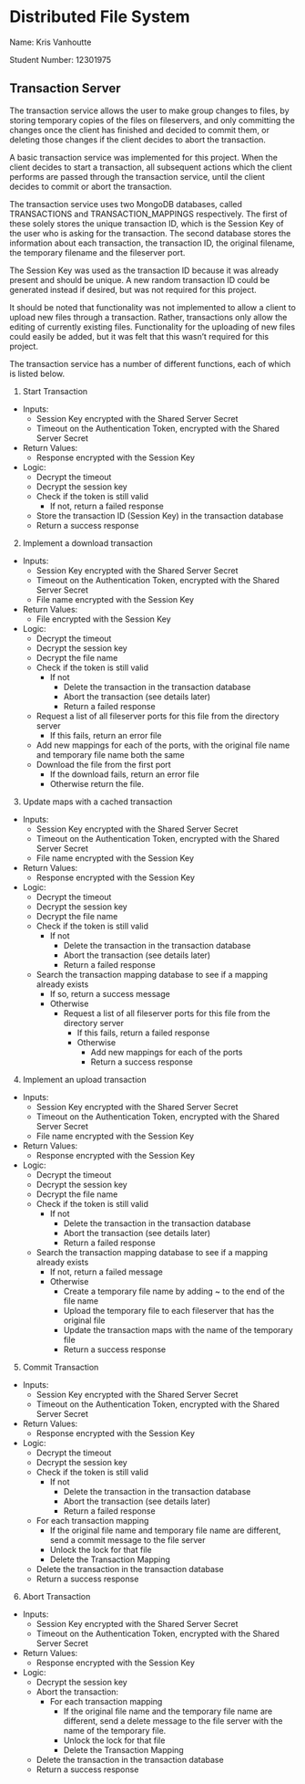 # Distributed File System

Name: Kris Vanhoutte

Student Number: 12301975

## Transaction Server

The transaction service allows the user to make group changes to files, by storing temporary copies of the files on fileservers, and only committing the changes once the client has finished and decided to commit them, or deleting those changes if the client decides to abort the transaction.

A basic transaction service was implemented for this project. When the client decides to start a transaction, all subsequent actions which the client performs are passed through the transaction service, until the client decides to commit or abort the transaction.

The transaction service uses two MongoDB databases, called TRANSACTIONS and TRANSACTION_MAPPINGS respectively. The first of these solely stores the unique transaction ID, which is the Session Key of the user who is asking for the transaction. The second database stores the information about each transaction, the transaction ID, the original filename, the temporary filename and the fileserver port.

The Session Key was used as the transaction ID because it was already present and should be unique. A new random transaction ID could be generated instead if desired, but was not required for this project.

It should be noted that functionality was not implemented to allow a client to upload new files through a transaction. Rather, transactions only allow the editing of currently existing files. Functionality for the uploading of new files could easily be added, but it was felt that this wasn’t required for this project.

The transaction service has a number of different functions, each of which is listed below.

1. Start Transaction
  - Inputs: 
    - Session Key encrypted with the Shared Server Secret
    - Timeout on the Authentication Token, encrypted with the Shared Server Secret
  - Return Values:
    - Response encrypted with the Session Key
  - Logic:
    - Decrypt the timeout
    - Decrypt the session key
    - Check if the token is still valid
      - If not, return a failed response
    - Store the transaction ID (Session Key) in the transaction database
    - Return a success response

2. Implement a download transaction
  - Inputs: 
    - Session Key encrypted with the Shared Server Secret
    - Timeout on the Authentication Token, encrypted with the Shared Server Secret
    - File name encrypted with the Session Key
  - Return Values:
    - File encrypted with the Session Key
  - Logic:
    - Decrypt the timeout
    - Decrypt the session key
    - Decrypt the file name
    - Check if the token is still valid
      - If not
        - Delete the transaction in the transaction database
        - Abort the transaction (see details later)
        - Return a failed response
    - Request a list of all fileserver ports for this file from the directory server
      - If this fails, return an error file
    - Add new mappings for each of the ports, with the original file name and temporary file name both the same
    - Download the file from the first port
      - If the download fails, return an error file
      - Otherwise return the file.

3. Update maps with a cached transaction
  - Inputs: 
    - Session Key encrypted with the Shared Server Secret
    - Timeout on the Authentication Token, encrypted with the Shared Server Secret
    - File name encrypted with the Session Key
  - Return Values:
    - Response encrypted with the Session Key
  - Logic:
    - Decrypt the timeout
    - Decrypt the session key
    - Decrypt the file name
    - Check if the token is still valid
      - If not
        - Delete the transaction in the transaction database
        - Abort the transaction (see details later)
        - Return a failed response
    - Search the transaction mapping database to see if a mapping already exists
      - If so, return a success message
      - Otherwise
        - Request a list of all fileserver ports for this file from the directory server
          - If this fails, return a failed response
          - Otherwise
            - Add new mappings for each of the ports
            - Return a success response

4. Implement an upload transaction
  - Inputs: 
    - Session Key encrypted with the Shared Server Secret
    - Timeout on the Authentication Token, encrypted with the Shared Server Secret
    - File name encrypted with the Session Key
  - Return Values:
    - Response encrypted with the Session Key
  - Logic:
    - Decrypt the timeout
    - Decrypt the session key
    - Decrypt the file name
    - Check if the token is still valid
      - If not
        - Delete the transaction in the transaction database
        - Abort the transaction (see details later)
        - Return a failed response
    - Search the transaction mapping database to see if a mapping already exists
      - If not, return a failed message
      - Otherwise
        - Create a temporary file name by adding 	~ to the end of the file name
        - Upload the temporary file to each fileserver that has the original file
        - Update the transaction maps with the name of the temporary file
        - Return a success response

5. Commit Transaction
  - Inputs: 
    - Session Key encrypted with the Shared Server Secret
    - Timeout on the Authentication Token, encrypted with the Shared Server Secret
  - Return Values:
    - Response encrypted with the Session Key
  - Logic:
    - Decrypt the timeout
    - Decrypt the session key
    - Check if the token is still valid
      - If not
        - Delete the transaction in the transaction database
        - Abort the transaction (see details later)
        - Return a failed response
    - For each transaction mapping
      - If the original file name and temporary file name are different, send a commit message to the file server
      - Unlock the lock for that file
      - Delete the Transaction Mapping
    - Delete the transaction in the transaction database
    - Return a success response

6. Abort Transaction
  - Inputs: 
    - Session Key encrypted with the Shared Server Secret
    - Timeout on the Authentication Token, encrypted with the Shared Server Secret
  - Return Values:
    - Response encrypted with the Session Key
  - Logic:
    - Decrypt the session key
    - Abort the transaction:
      - For each transaction mapping
        - If the original file name and the temporary file name are different, send a delete message to the file server with the name of the temporary file.
        - Unlock the lock for that file
        - Delete the Transaction Mapping
    - Delete the transaction in the transaction database
    - Return a success response